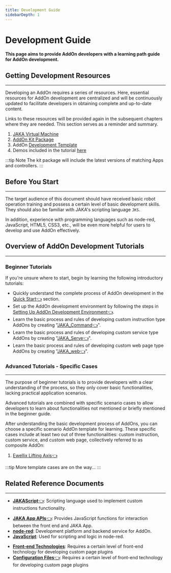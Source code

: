 ```yaml
---
title: Development Guide
sidebarDepth: 1
---
```


# Development Guide

**This page aims to provide AddOn developers with a learning path guide for AddOn development.**

## Getting Development Resources
---
Developing an AddOn requires a series of resources. Here, essential resources for AddOn development are centralized and will be continuously updated to facilitate developers in obtaining complete and up-to-date content.

Links to these resources will be provided again in the subsequent chapters where they are needed. This section serves as a reminder and summary.
1. [JAKA Virtual Machine](https://github.com/JakaCobot/JAKASim)
2. [AddOn Kit Package](https://github.com/JakaCobot/jaka_addon_kit/releases)
3. AddOn [Development Template](https://github.com/JakaCobot/jaka_addon_kit)
4. Demos included in the tutorial [here](https://github.com/JakaCobot/jaka_addon_kit)

:::tip Note
The kit package will include the latest versions of matching Apps and controllers.
:::


## Before You Start
---
The target audience of this document should have received basic robot operation training and possess a certain level of basic development skills. They should also be familiar with JAKA's scripting language `JKS`.

In addition, experience with programming languages such as node-red, JavaScript, HTML5, CSS3, etc., will be even more helpful for users to develop and use AddOn effectively.


## Overview of AddOn Development Tutorials
---

### Beginner Tutorials
If you're unsure where to start, begin by learning the following introductory tutorials:

* Quickly understand the complete process of AddOn development in the [Quick Start:point_left:](./QuickStart.md) section.
* Set up the AddOn development environment by following the steps in [Setting Up AddOn Development Environment:point_left:](./environment.md).
* Learn the basic process and rules of developing custom instruction type AddOns by creating "[JAKA_Command:point_left:](./JAKA_Command.md)".
* Learn the basic process and rules of developing custom service type AddOns by creating "[JAKA_Serve:point_left:](./JAKA_Serve.md)".
* Learn the basic process and rules of developing custom web page type AddOns by creating "[JAKA_web:point_left:](./JAKA_web.md)".

### Advanced Tutorials - Specific Cases
---
The purpose of beginner tutorials is to provide developers with a clear understanding of the process, so they only cover basic functionalities, lacking practical application scenarios.

Advanced tutorials are combined with specific scenario cases to allow developers to learn about functionalities not mentioned or briefly mentioned in the beginner guide.

After understanding the basic development process of AddOns, you can choose a specific scenario AddOn template for learning. These specific cases include at least two out of three functionalities: custom instruction, custom service, and custom web page, collectively referred to as composite AddOn:
<!-- Confirmation needed for the "demo" section. Should it include detailed information for at least three different types? Currently, it only provides details for custom instruction blocks. -->
1. [Ewellix Lifting Axis:point_left:](./demo_LiftKit.md) 
<!-- 2. [Dahan Gripper]()  -->
:::tip More template cases are on the way...
:::


<!-- todo: Add more tutorials covering each type of scenario: gripper, lifting axis, vision, etc. -->


## Related Reference Documents
---

- [**JAKAScript**:point_left:](/guide/jks.html): Scripting language used to implement custom instructions functionality.
<!-- - [**JAKA http APIs**](https://console-docs.apipost.cn/preview/4799a89c0be775ce/48bff16c603e4a42): Provides http interfaces for interacting with the robot. -->
- [**JAKA App APIs**:point_left:](./AppAPI.html): Provides JavaScript functions for interaction between the front end and JAKA App.
- [**node-red**](https://nodered.org/docs/): Development platform and backend service for AddOn.
- [**JavaScript**](https://developer.mozilla.org/zh-CN/docs/Learn/JavaScript): Used for scripting and logic in node-red.
<!-- - [**Front-end Technologies**](https://web.dev/learn/html/): Requires a certain level of front-end technology for developing custom page plugins -->
- [**Front-end Technologies**](https://www.w3school.com.cn/): Requires a certain level of front-end technology for developing custom page plugins
- [**Configuration Files**:point_left:]((./iniConfig)): Requires a certain level of front-end technology for developing custom page plugins
